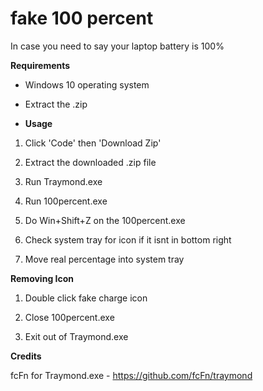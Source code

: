 <h1>fake 100 percent</h1>

In case you need to say your laptop battery is 100%



**Requirements**

+ Windows 10 operating system
+ Extract the .zip 


+ **Usage**

1. Click 'Code' then 'Download Zip'

2. Extract the downloaded .zip file

3. Run Traymond.exe
   
4. Run 100percent.exe
   
5. Do Win+Shift+Z on the 100percent.exe
   
6. Check system tray for icon if it isnt in bottom right
   
7. Move real percentage into system tray
   


**Removing Icon**

1. Double click fake charge icon

2. Close 100percent.exe

3. Exit out of Traymond.exe


**Credits**

fcFn for Traymond.exe - <https://github.com/fcFn/traymond>
